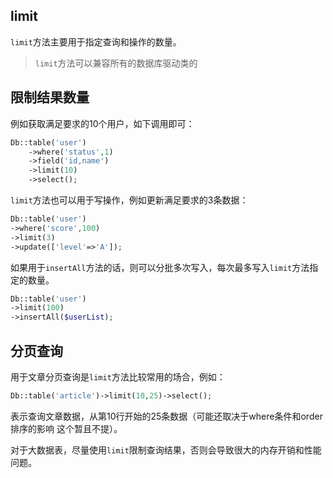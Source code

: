 ## limit

`limit`方法主要用于指定查询和操作的数量。

> `limit`方法可以兼容所有的数据库驱动类的

## 限制结果数量

例如获取满足要求的10个用户，如下调用即可：

```php
Db::table('user')
    ->where('status',1)
    ->field('id,name')
    ->limit(10)
    ->select();
```

`limit`方法也可以用于写操作，例如更新满足要求的3条数据：

```php
Db::table('user')
->where('score',100)
->limit(3)
->update(['level'=>'A']);
```

如果用于`insertAll`方法的话，则可以分批多次写入，每次最多写入`limit`方法指定的数量。

```php
Db::table('user')
->limit(100)
->insertAll($userList);
```

## 分页查询

用于文章分页查询是`limit`方法比较常用的场合，例如：

```php
Db::table('article')->limit(10,25)->select();
```

表示查询文章数据，从第10行开始的25条数据（可能还取决于where条件和order排序的影响 这个暂且不提）。

对于大数据表，尽量使用`limit`限制查询结果，否则会导致很大的内存开销和性能问题。

